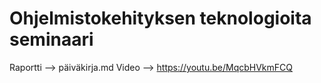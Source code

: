 # Ohjelmistokehityksen teknologioita seminaari

Raportti --> päiväkirja.md
Video --> https://youtu.be/MqcbHVkmFCQ
